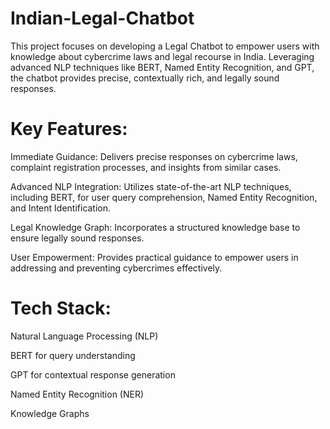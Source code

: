 # Indian-Legal-Chatbot
This project focuses on developing a Legal Chatbot to empower users with knowledge about cybercrime laws and legal recourse in India. Leveraging advanced NLP techniques like BERT, Named Entity Recognition, and GPT, the chatbot provides precise, contextually rich, and legally sound responses.

# Key Features:

Immediate Guidance: Delivers precise responses on cybercrime laws, complaint registration processes, and insights from similar cases.

Advanced NLP Integration: Utilizes state-of-the-art NLP techniques, including BERT, for user query comprehension, Named Entity Recognition, and Intent Identification.

Legal Knowledge Graph: Incorporates a structured knowledge base to ensure legally sound responses.

User Empowerment: Provides practical guidance to empower users in addressing and preventing cybercrimes effectively.

# Tech Stack:

Natural Language Processing (NLP)

BERT for query understanding

GPT for contextual response generation

Named Entity Recognition (NER)

Knowledge Graphs

